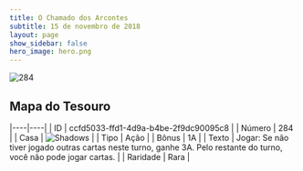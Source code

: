 ```yaml
---
title: O Chamado dos Arcontes
subtitle: 15 de novembro de 2018
layout: page
show_sidebar: false
hero_image: hero.png
---
```


![284](https://cdn.keyforgegame.com/media/card_front/pt/341_284_Q7HHRF75F97J_pt.png)

## Mapa do Tesouro

|----|----|
| ID | ccfd5033-ffd1-4d9a-b4be-2f9dc90095c8 |
| Número | 284 |
| Casa | ![Shadows](https://archonarcana.com/images/thumb/e/ee/Shadows.png/22px-Shadows.png "Sombras") |
| Tipo | Ação |
| Bônus | 1A |
| Texto | Jogar: Se não tiver jogado outras cartas neste turno, ganhe 3A. Pelo restante do turno, você não pode jogar cartas. |
| Raridade | Rara |
